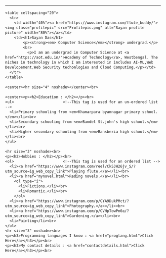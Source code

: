 
<html lang="">
  <head>
    <meta charset="utf-8">
    <title>Sayan's Personal Site</title>
    <link rel="stylesheet" href="styles.css">

  </head>
  
  <body>
    <center><hr size="4" noshade></center>
  
    <table cellspacing="20">
      <tr>
        <td width="40%"><a href="https://www.instagram.com/flute_buddy/"><img class="profilepic" src="Profilepic.png" alt="Sayan profile picture" width="80%"></a></td>
        <td><h1>Sayan Das</h1>
            <p><strong><em> Computer Science</em></strong> undergrad.</p>
            <br>
              <p>I am an undergrad in Computer Science at <a href="https://aot.edu.in/">Academy of Technology</a>, Westbengal. The niches in technology in which I am interested in includes AI-ML,Web Developement,Web Security techonlogies and Cloud Computing.</p></td>
      </tr>
    </table>
    
    <center><hr size="4" noshade></center><br>
    
    <center><p><h2>Education : </h2></p><br>
    <ul>                      <!--This tag is used for an un-ordered list -->
      <li>Primary schooling from <em>Khamarpara byamnagar primary school.</em></li><br>
      <li>Secondary schooling from <em>Bandel St.john's high school.</em></li><br>
      <li>Higher secondary schooling from <em>Bansberia high school.</em></li><br>
    </ul>
    
    <hr size="3" noshade><br>
    <p><h2>Hobbies : </h2></p><br>
    <ol>                      <!--This tag is used for an ordered list -->                    
      <li><a href="https://www.instagram.com/reel/Ck5JH26jv_S/?utm_source=ig_web_copy_link">Playing flute.</a></li><br>
      <li><a href="mynovel.html">Reding novels.</a></li><br>
        <ol type="i">
          <li>Fictions.</li><br>
          <li>Romantic.</li><br>
        </ol>
      <li><a href="https://www.instagram.com/p/CYA9DukPMct/?utm_source=ig_web_copy_link">Photography.</a></li><br>
      <li><a href="https://www.instagram.com/p/CVHpTowPm0a/?utm_source=ig_web_copy_link">Gardening.</a></li><br>
      <li>Painting</li><br>
    </ol>
    <hr size="3" noshade><br>
    <p><h3>Programming languages I know : <a href="proglang.html">Click Here</a></h3></p><br>
    <p><h3>My contact details : <a href="contactdetails.html">Click Here</a></h3></p><br>
  </center>  
    <header></header>
    <main></main>
    <footer></footer>
  </body>
</html>
